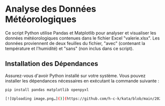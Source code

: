 # Analyse des Données Météorologiques

Ce script Python utilise Pandas et Matplotlib pour analyser et visualiser les données météorologiques contenues dans le fichier Excel "valerie.xlsx". Les données proviennent de deux feuilles du fichier, "avec" (contenant la température et l'humidité) et "sans" (non inclus dans ce script).

## Installation des Dépendances

Assurez-vous d'avoir Python installé sur votre système. Vous pouvez installer les dépendances nécessaires en exécutant la commande suivante :

```bash
pip install pandas matplotlib openpyxl

[![Uploading image.png…]()](https://github.com/h-c-k/kata/blob/main/2024-03-05_195201.png)https://github.com/h-c-k/kata/blob/main/2024-03-05_195201.png
